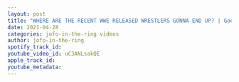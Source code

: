 ```yaml
---
layout: post
title: "WHERE ARE THE RECENT WWE RELEASED WRESTLERS GONNA END UP? | Good Idea, Bad Idea"
date: 2021-04-28
categories: jofo-in-the-ring videos
author: jofo-in-the-ring
spotify_track_id: 
youtube_video_id: uC3ANLsakQE
apple_track_id: 
youtube_metadata: 
---
```

